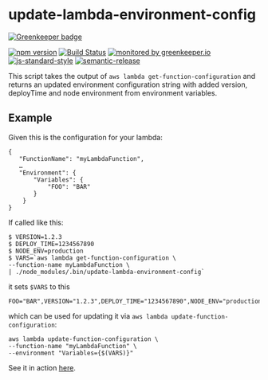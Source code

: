 # update-lambda-environment-config

[![Greenkeeper badge](https://badges.greenkeeper.io/RHeactorJS/update-lambda-environment-config.svg)](https://greenkeeper.io/)

[![npm version](https://img.shields.io/npm/v/@rheactorjs/update-lambda-environment-config.svg)](https://www.npmjs.com/package/@rheactorjs/update-lambda-environment-config)
[![Build Status](https://travis-ci.org/RHeactorJS/update-lambda-environment-config.svg?branch=master)](https://travis-ci.org/RHeactorJS/update-lambda-environment-config)
[![monitored by greenkeeper.io](https://img.shields.io/badge/greenkeeper.io-monitored-brightgreen.svg)](http://greenkeeper.io/) 
[![js-standard-style](https://img.shields.io/badge/code%20style-standard-brightgreen.svg)](http://standardjs.com/)
[![semantic-release](https://img.shields.io/badge/semver-semantic%20release-e10079.svg)](https://github.com/semantic-release/semantic-release)

This script takes the output of `aws lambda get-function-configuration` and returns an updated environment configuration string with added version, deployTime and node environment from environment variables.

## Example

Given this is the configuration for your lambda:
    
    { 
       "FunctionName": "myLambdaFunction", 
       … 
       "Environment": { 
           "Variables": { 
               "FOO": "BAR" 
           } 
        } 
    } 
    
If called like this:

    $ VERSION=1.2.3
    $ DEPLOY_TIME=1234567890
    $ NODE_ENV=production
    $ VARS=`aws lambda get-function-configuration \
    --function-name myLambdaFunction \
    | ./node_modules/.bin/update-lambda-environment-config`
    
it sets `$VARS` to this
    
    FOO="BAR",VERSION="1.2.3",DEPLOY_TIME="1234567890",NODE_ENV="production"

which can be used for updating it via `aws lambda update-function-configuration`:

    aws lambda update-function-configuration \
    --function-name "myLambdaFunction" \
    --environment "Variables={$(VARS)}"

See it in action [here](https://github.com/RHeactorJS/image-service/blob/master/Makefile).
